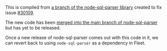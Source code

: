 This is compiled from [a branch of the node-sql-parser library](https://github.com/sgress454/node-sql-parser/tree/sgress454/add-escape-to-sqlite-like) created to fix issue [#30109](https://github.com/fleetdm/fleet/issues/30109).

The new code has been [merged into the main branch of node-sql-parser](https://github.com/taozhi8833998/node-sql-parser/pull/2496) but has yet to be released.

Once a new release of node-sql-parser comes out with this code in it, we can revert back to using `node-sql-parser` as a dependency in Fleet.